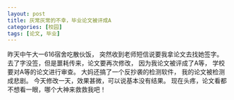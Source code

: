```yaml
---
layout: post
title: 灰常灰常的不幸，毕业论文被评成A
categories: [校园]
tags: [论文, 毕业]
---
```


昨天中午大一616宿舍吃散伙饭，
突然收到老师短信说要我拿论文去找她签字。
去了字没签，但是噩耗传来，论文要再次修改，
因为我论文被评成了A等，
学校要对A等的论文进行审查。
大妈还搞了一个反抄袭的检测软件，
我的论文被检测成悲剧。
今天修改一天，效果甚微，可以说基本没有结果。
现在头疼，论文看都不想看一眼，哪个大神来救救我吧！